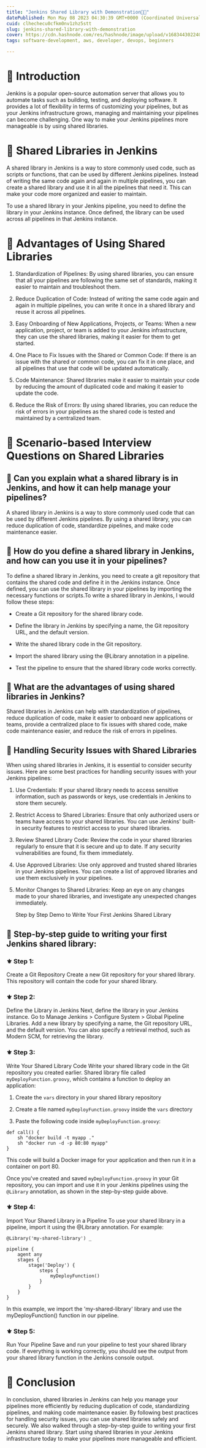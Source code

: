 ```yaml
---
title: "Jenkins Shared Library with Demonstration👩‍💻"
datePublished: Mon May 08 2023 04:30:39 GMT+0000 (Coordinated Universal Time)
cuid: clhechecu0cfkm0nv1zhz5stt
slug: jenkins-shared-library-with-demonstration
cover: https://cdn.hashnode.com/res/hashnode/image/upload/v1683443022407/2e0047f1-ecdc-4ca3-bebe-71a8b3c9e255.png
tags: software-development, aws, developer, devops, beginners

---
```


# **📍** Introduction

Jenkins is a popular open-source automation server that allows you to automate tasks such as building, testing, and deploying software. It provides a lot of flexibility in terms of customizing your pipelines, but as your Jenkins infrastructure grows, managing and maintaining your pipelines can become challenging. One way to make your Jenkins pipelines more manageable is by using shared libraries.

# **📍** Shared Libraries in Jenkins

A shared library in Jenkins is a way to store commonly used code, such as scripts or functions, that can be used by different Jenkins pipelines. Instead of writing the same code again and again in multiple pipelines, you can create a shared library and use it in all the pipelines that need it. This can make your code more organized and easier to maintain.

To use a shared library in your Jenkins pipeline, you need to define the library in your Jenkins instance. Once defined, the library can be used across all pipelines in that Jenkins instance.

# **📍** Advantages of Using Shared Libraries

1. Standardization of Pipelines: By using shared libraries, you can ensure that all your pipelines are following the same set of standards, making it easier to maintain and troubleshoot them.
    
2. Reduce Duplication of Code: Instead of writing the same code again and again in multiple pipelines, you can write it once in a shared library and reuse it across all pipelines.
    
3. Easy Onboarding of New Applications, Projects, or Teams: When a new application, project, or team is added to your Jenkins infrastructure, they can use the shared libraries, making it easier for them to get started.
    
4. One Place to Fix Issues with the Shared or Common Code: If there is an issue with the shared or common code, you can fix it in one place, and all pipelines that use that code will be updated automatically.
    
5. Code Maintenance: Shared libraries make it easier to maintain your code by reducing the amount of duplicated code and making it easier to update the code.
    
6. Reduce the Risk of Errors: By using shared libraries, you can reduce the risk of errors in your pipelines as the shared code is tested and maintained by a centralized team.
    

# **📍** Scenario-based Interview Questions on Shared Libraries

## **🔹** Can you explain what a shared library is in Jenkins, and how it can help manage your pipelines?

A shared library in Jenkins is a way to store commonly used code that can be used by different Jenkins pipelines. By using a shared library, you can reduce duplication of code, standardize pipelines, and make code maintenance easier.

## **🔹** How do you define a shared library in Jenkins, and how can you use it in your pipelines?

To define a shared library in Jenkins, you need to create a git repository that contains the shared code and define it in the Jenkins instance. Once defined, you can use the shared library in your pipelines by importing the necessary functions or scripts.To write a shared library in Jenkins, I would follow these steps:

* Create a Git repository for the shared library code.
    
* Define the library in Jenkins by specifying a name, the Git repository URL, and the default version.
    
* Write the shared library code in the Git repository.
    
* Import the shared library using the @Library annotation in a pipeline.
    
* Test the pipeline to ensure that the shared library code works correctly.
    

## **🔹** What are the advantages of using shared libraries in Jenkins?

Shared libraries in Jenkins can help with standardization of pipelines, reduce duplication of code, make it easier to onboard new applications or teams, provide a centralized place to fix issues with shared code, make code maintenance easier, and reduce the risk of errors in pipelines.

## **🔹** Handling Security Issues with Shared Libraries

When using shared libraries in Jenkins, it is essential to consider security issues. Here are some best practices for handling security issues with your Jenkins pipelines:

1. Use Credentials: If your shared library needs to access sensitive information, such as passwords or keys, use credentials in Jenkins to store them securely.
    
2. Restrict Access to Shared Libraries: Ensure that only authorized users or teams have access to your shared libraries. You can use Jenkins' built-in security features to restrict access to your shared libraries.
    
3. Review Shared Library Code: Review the code in your shared libraries regularly to ensure that it is secure and up to date. If any security vulnerabilities are found, fix them immediately.
    
4. Use Approved Libraries: Use only approved and trusted shared libraries in your Jenkins pipelines. You can create a list of approved libraries and use them exclusively in your pipelines.
    
5. Monitor Changes to Shared Libraries: Keep an eye on any changes made to your shared libraries, and investigate any unexpected changes immediately.
    
    Step by Step Demo to Write Your First Jenkins Shared Library
    

## **🔹** Step-by-step guide to writing your first Jenkins shared library:

### **⚜** Step 1:

Create a Git Repository Create a new Git repository for your shared library. This repository will contain the code for your shared library.

### **⚜** Step 2:

Define the Library in Jenkins Next, define the library in your Jenkins instance. Go to Manage Jenkins &gt; Configure System &gt; Global Pipeline Libraries. Add a new library by specifying a name, the Git repository URL, and the default version. You can also specify a retrieval method, such as Modern SCM, for retrieving the library.

### **⚜** Step 3:

Write Your Shared Library Code Write your shared library code in the Git repository you created earlier. Shared library file called `myDeployFunction.groovy`, which contains a function to deploy an application:

1. Create the `vars` directory in your shared library repository
    
2. Create a file named `myDeployFunction.groovy` inside the `vars` directory
    
3. Paste the following code inside `myDeployFunction.groovy`:
    

```plaintext
def call() {
    sh "docker build -t myapp ."
    sh "docker run -d -p 80:80 myapp"
}
```

This code will build a Docker image for your application and then run it in a container on port 80.

Once you've created and saved `myDeployFunction.groovy` in your Git repository, you can import and use it in your Jenkins pipelines using the `@Library` annotation, as shown in the step-by-step guide above.

### **⚜** Step 4:

Import Your Shared Library in a Pipeline To use your shared library in a pipeline, import it using the @Library annotation. For example:

```plaintext
@Library('my-shared-library') _

pipeline {
    agent any
    stages {
        stage('Deploy') {
            steps {
                myDeployFunction()
            }
        }
    }
}
```

In this example, we import the 'my-shared-library' library and use the myDeployFunction() function in our pipeline.

### **⚜** Step 5:

Run Your Pipeline Save and run your pipeline to test your shared library code. If everything is working correctly, you should see the output from your shared library function in the Jenkins console output.

# **📍** Conclusion

In conclusion, shared libraries in Jenkins can help you manage your pipelines more efficiently by reducing duplication of code, standardizing pipelines, and making code maintenance easier. By following best practices for handling security issues, you can use shared libraries safely and securely. We also walked through a step-by-step guide to writing your first Jenkins shared library. Start using shared libraries in your Jenkins infrastructure today to make your pipelines more manageable and efficient.